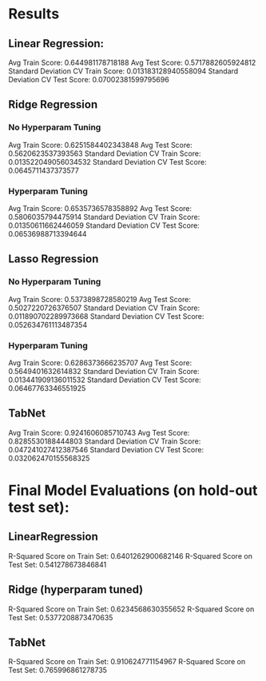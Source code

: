 # Results

## Linear Regression:
Avg Train Score:  0.644981178718188
Avg Test Score:  0.5717882605924812
Standard Deviation CV Train Score: 0.013183128940558094
Standard Deviation CV Test Score: 0.07002381599795696

## Ridge Regression
### No Hyperparam Tuning
Avg Train Score:  0.6251584402343848
Avg Test Score:  0.5620623537393563
Standard Deviation CV Train Score: 0.013522049056034532
Standard Deviation CV Test Score: 0.0645711437373577
### Hyperparam Tuning
Avg Train Score:  0.6535736578358892
Avg Test Score:  0.5806035794475914
Standard Deviation CV Train Score: 0.01350611662446059
Standard Deviation CV Test Score: 0.06536988713394644

## Lasso Regression
### No Hyperparam Tuning
Avg Train Score:  0.5373898728580219
Avg Test Score:  0.5027220726376507
Standard Deviation CV Train Score: 0.011890702289973668
Standard Deviation CV Test Score: 0.052634761113487354
### Hyperparam Tuning
Avg Train Score:  0.6286373666235707
Avg Test Score:  0.5649401632614832
Standard Deviation CV Train Score: 0.013441909136011532
Standard Deviation CV Test Score: 0.06467763346551925

## TabNet
Avg Train Score: 0.9241606085710743
Avg Test Score: 0.8285530188444803
Standard Deviation CV Train Score: 0.047241027412387546
Standard Deviation CV Test Score: 0.032062470155568325


# Final Model Evaluations (on hold-out test set):
## LinearRegression
R-Squared Score on Train Set: 0.6401262900682146
R-Squared Score on Test Set: 0.541278673846841
## Ridge (hyperparam tuned)
R-Squared Score on Train Set: 0.6234568630355652
R-Squared Score on Test Set: 0.5377208873470635
## TabNet
R-Squared Score on Train Set: 0.910624771154967
R-Squared Score on Test Set: 0.765996861278735